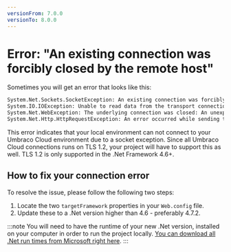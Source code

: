 ```yaml
---
versionFrom: 7.0.0
versionTo: 8.0.0
---
```


# Error: "An existing connection was forcibly closed by the remote host"

Sometimes you will get an error that looks like this:
```xml
System.Net.Sockets.SocketException: An existing connection was forcibly closed by the remote host
System.IO.IOException: Unable to read data from the transport connection: An existing connection was forcibly closed by the remote host.
System.Net.WebException: The underlying connection was closed: An unexpected error occurred on a send.
System.Net.Http.HttpRequestException: An error occurred while sending the request.
```

This error indicates that your local environment can not connect to your Umbraco Cloud environment due to a socket exception. Since all Umbraco Cloud connections runs on TLS 1.2, your project will have to support this as well. TLS 1.2 is only supported in the .Net Framework 4.6+.

## How to fix your connection error

To resolve the issue, please follow the following two steps:
1. Locate the two `targetFramework` properties in your `Web.config` file.
2. Update these to a .Net version higher than 4.6 - preferably 4.7.2. 

:::note
You will need to have the runtime of your new .Net version, installed on your computer in order to run the project locally. [You can download all .Net run times from Microsoft right here](https://dotnet.microsoft.com/download).
:::
